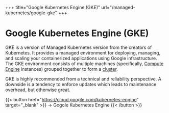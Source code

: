 +++
title="Google Kubernetes Engine (GKE)"
url="/managed-kubernetes/google-gke"
+++

# Google Kubernetes Engine (GKE)

GKE is a version of Managed Kubernetes version from the creators of Kubernetes. It provides a managed environment for deploying, managing, and scaling your containerized applications using Google infrastructure. The GKE environment consists of multiple machines (specifically, [Compute Engine](https://cloud.google.com/compute) instances) grouped together to form a [cluster](https://cloud.google.com/kubernetes-engine/docs/concepts/cluster-architecture).

GKE is highly recommended from a technical and reliability perspective. A downside is a tendency to enforce updates which leads to maintenance overhead, but otherwise great.

{{< button href="https://cloud.google.com/kubernetes-engine" target="_blank" >}}
-> Gogole Kubernetes Engine
{{< /button >}}  

